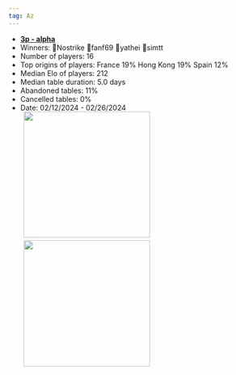 ```yaml
---
tag: Az
---
```

- [**3p - alpha**](https://boardgamearena.com/tournament?id=272002)
- Winners: 🥇Nostrike 🥈fanf69 🥉yathei 🥉simtt
- Number of players: 16
- Top origins of players: France 19% Hong Kong 19% Spain 12% 
- Median Elo of players: 212
- Median table duration: 5.0 days
- Abandoned tables: 11%
- Cancelled tables: 0% 
- Date: 02/12/2024 - 02/26/2024
<div>
 <img src="/wpoc/assets/images/t_Azul_Elo_20240305130032.png" width="250" style="display: block; margin-left: 30px; margin-bottom: 5px; margin-top:-15px"/>
</div>
<div>
 <img src="/wpoc/assets/images/t_Azul_Duration_20240305122416.png" width="250" style="display: block; margin-left: 30px; margin-bottom: 5px;"/>
</div>
